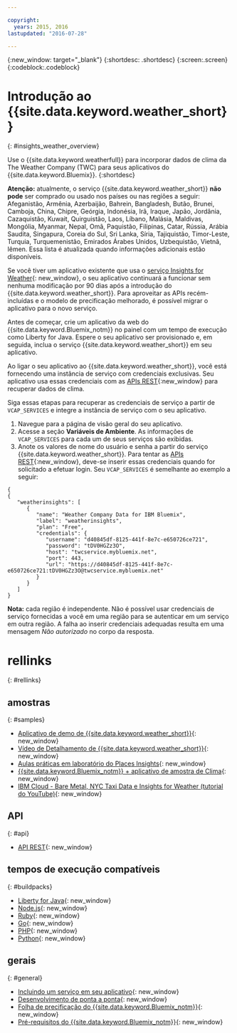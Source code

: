 ```yaml
---

copyright:
  years: 2015, 2016
lastupdated: "2016-07-28"

---
```


{:new_window: target="_blank"}
{:shortdesc: .shortdesc}
{:screen:.screen}
{:codeblock:.codeblock}

# Introdução ao {{site.data.keyword.weather_short}}
{: #insights_weather_overview}

Use o
{{site.data.keyword.weatherfull}}
para incorporar dados de clima da The Weather Company (TWC) para seus
aplicativos do
{{site.data.keyword.Bluemix}}.
{:shortdesc}

**Atenção:** atualmente, o serviço {{site.data.keyword.weather_short}} **não pode** ser comprado
ou usado nos países ou nas regiões a seguir: Afeganistão, Armênia, Azerbaijão,
Bahrein, Bangladesh, Butão, Brunei, Camboja, China, Chipre, Geórgia,
Indonésia, Irã, Iraque, Japão, Jordânia, Cazaquistão, Kuwait, Quirguistão, Laos,
Líbano, Malásia, Maldivas, Mongólia, Myanmar, Nepal, Omã, Paquistão, Filipinas,
Catar, Rússia, Arábia Saudita, Singapura, Coreia do Sul, Sri Lanka, Síria,
Tajiquistão, Timor-Leste, Turquia, Turquemenistão, Emirados Árabes Unidos,
Uzbequistão, Vietnã, Iêmen. Essa lista é atualizada quando informações adicionais estão disponíveis.

Se você tiver um aplicativo existente que usa o
[serviço Insights for Weather](https://console.{DomainName}/docs/services/InsightsWeather/index.html){: new_window},
o seu aplicativo continuará a funcionar sem nenhuma modificação por 90 dias após a introdução do
{{site.data.keyword.weather_short}}. Para aproveitar as APIs recém-incluídas
e o modelo de precificação melhorado, é possível migrar o aplicativo para o novo serviço.

Antes de começar, crie um aplicativo da web do {{site.data.keyword.Bluemix_notm}} no painel com um tempo de execução como Liberty for Java. Espere
o seu aplicativo ser provisionado e, em seguida, inclua o serviço
{{site.data.keyword.weather_short}} em seu aplicativo.

Ao ligar o seu aplicativo ao {{site.data.keyword.weather_short}}, você está fornecendo uma
instância de serviço com credenciais exclusivas. Seu aplicativo usa essas credenciais com
as [APIs REST](https://twcservice.{APPDomain}/rest-api/){:new_window} para recuperar dados de clima.

Siga essas etapas para recuperar as credenciais de serviço a partir de `VCAP_SERVICES`
e integre a instância de serviço com o seu aplicativo.

1. Navegue para a página de visão geral do seu aplicativo.
2. Acesse a seção **Variáveis de Ambiente**. As informações de `VCAP_SERVICES` para cada um de seus serviços são exibidas.
3. Anote os valores de nome do usuário e senha a partir do serviço {{site.data.keyword.weather_short}}.
Para tentar as [APIs REST](https://twcservice.{APPDomain}/rest-api/){:new_window},
deve-se inserir essas credenciais quando for solicitado a efetuar login.
Seu `VCAP_SERVICES` é semelhante ao exemplo a seguir:

```
{
{
   "weatherinsights": [
      {
         "name": "Weather Company Data for IBM Bluemix",
         "label": "weatherinsights",
         "plan": "Free",
         "credentials": {
            "username": "d40845df-8125-441f-8e7c-e650726ce721",
            "password": "tDV0HGZz3O",
            "host": "twcservice.mybluemix.net",
            "port": 443,
            "url": "https://d40845df-8125-441f-8e7c-e650726ce721:tDV0HGZz3O@twcservice.mybluemix.net"
         }
      }
   ]
}
```

**Nota:** cada região é independente. Não é possível usar credenciais de serviço
fornecidas a você em uma região para se autenticar em um serviço em outra região.
A falha ao inserir credenciais adequadas resulta em uma mensagem *Não autorizado* no corpo da resposta.

# rellinks
{: #rellinks}
## amostras
{: #samples}
* [Aplicativo de demo de {{site.data.keyword.weather_short}}](http://weather-company-data-demo.{APPDomain}){: new_window}
* [Vídeo de Detalhamento de {{site.data.keyword.weather_short}}](https://youtu.be/pZHXIibziUo){: new_window}
* [Aulas práticas em laboratório do Places Insights](https://github.com/IBM-Bluemix/places-insights-lab){: new_window}
* [{{site.data.keyword.Bluemix_notm}} + aplicativo de amostra de Clima](https://github.com/IBM-Bluemix/insights-weather){: new_window}
* [IBM Cloud - Bare Metal, NYC Taxi Data e Insights for Weather (tutorial do YouTube)](https://www.youtube.com/watch?v=Uwmzpx9DZ5c){: new_window}

## API
{: #api}
* [API REST](https://twcservice.{APPDomain}/rest-api/){: new_window}

## tempos de execução compatíveis
{: #buildpacks}
* [Liberty for Java](https://console.{DomainName}/docs/runtimes/liberty/index.html){: new_window}
* [Node.js](https://console.{DomainName}/docs/runtimes/nodejs/index.html){: new_window}
* [Ruby](https://console.{DomainName}/docs/runtimes/ruby/index.html){: new_window}
* [Go](https://console.{DomainName}/docs/runtimes/go/index.html){: new_window}
* [PHP](https://console.{DomainName}/docs/runtimes/php/index.html){: new_window}
* [Python](https://console.{DomainName}/docs/runtimes/python/index.html){: new_window}

## gerais
{: #general}
* [Incluindo um serviço em seu aplicativo](/docs/reqnsi.html){: new_window}
* [Desenvolvimento de ponta a ponta](https://console.{DomainName}/docs/cfapps/ee.html){: new_window}
* [Folha de precificação do {{site.data.keyword.Bluemix_notm}}](https://console.{DomainName}/pricing/){: new_window}
* [Pré-requisitos do {{site.data.keyword.Bluemix_notm}}](https://developer.ibm.com/bluemix/support/#prereqs){: new_window}
